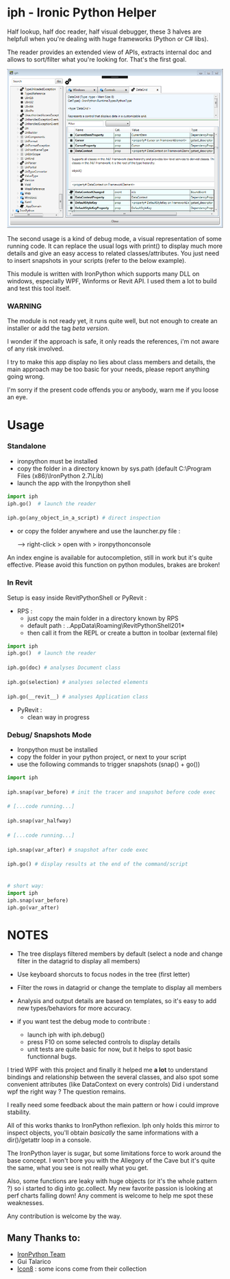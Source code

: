 # iph - Ironic Python Helper

Half lookup, half doc reader, half visual debugger, these 3 halves are helpfull 
when you're dealing with huge frameworks (Python or C# libs).

The reader provides an extended view of APIs, extracts internal doc 
and allows to sort/filter what you're looking for.
That's the first goal.

![](iph\doc\capture.png)

The second usage is a kind of debug mode, a visual representation of some running code. 
It can replace the usual logs with print() to display much more details 
and give an easy access to related classes/attributes.
You just need to insert snapshots in your scripts (refer to the below example).

This module is written with IronPython which supports many DLL on windows, especially WPF, Winforms or Revit API.
I used them a lot to build and test this tool itself.



### WARNING 

The module is not ready yet, it runs quite well, 
but not enough to create an installer or add the tag _beta version_.

I wonder if the approach is safe, it only reads the references, i'm not aware of any risk involved.

I try to make this app display no lies about class members and details, the main approach may be too basic for your needs,
please report anything going wrong. 

I'm sorry if the present code offends you or anybody, warn me if you loose an eye.

# Usage


### Standalone 

  - ironpython must be installed
  - copy the folder in a directory known by sys.path (default C:\Program Files (x86)\IronPython 2.7\Lib)
  - launch the app with the Ironpython shell 

```python
import iph
iph.go()  # launch the reader

iph.go(any_object_in_a_script) # direct inspection 

```
  - or copy the folder anywhere and use the launcher.py file :
  
    --> right-click  > open with > ironpythonconsole


An index engine is available for autocompletion, still in work but it's quite effective.
Please avoid this function on python modules, brakes are broken!



### In Revit
Setup is easy inside RevitPythonShell or PyRevit :
  - RPS :
    - just copy the main folder in a directory known by RPS
    - default path : ..AppData\Roaming\RevitPythonShell201*
    - then call it from the REPL or create a button in toolbar (external file)
    
  ```python
import iph
iph.go()  # launch the reader

iph.go(doc) # analyses Document class

iph.go(selection) # analyses selected elements

iph.go(__revit__) # analyses Application class
``` 
  - PyRevit : 
    - clean way in progress
    



### Debug/ Snapshots Mode

  - Ironpython must be installed
  - copy the folder in your python project, or next to your script
  - use the following commands to trigger snapshots (snap() + go())
    
```python
import iph

iph.snap(var_before) # init the tracer and snapshot before code exec

# [...code running...]

iph.snap(var_halfway)

# [...code running...]

iph.snap(var_after) # snapshot after code exec

iph.go() # display results at the end of the command/script


# short way:
import iph
iph.snap(var_before)
iph.go(var_after)
```

# NOTES

- The tree displays filtered members by default (select a node and change filter in the datagrid to display all members)

- Use keyboard shorcuts to focus nodes in the tree (first letter)

- Filter the rows in datagrid or change the template to display all members

- Analysis and output details are based on templates, so it's easy to add new types/behaviors for more accuracy.

- if you want test the debug mode to contribute :
  - launch iph with iph.debug() 
  - press F10 on some selected controls to display details
  - unit tests are quite basic for now, but it helps to spot basic functionnal bugs.
  
I tried WPF with this project and finally it helped me __a lot__ to 
understand bindings and relationship between the several classes, and also spot some convenient attributes (like DataContext on every controls)
Did i understand wpf the right way ? The question remains. 

I really need some feedback about the main pattern or how i could improve stability.

All of this works thanks to IronPython reflexion.
Iph only holds this mirror to inspect objects, 
you'll obtain _basically_ the same informations with a dir()/getattr loop in a console.

The IronPython layer is sugar, 
but some limitations force to work around the base concept. 
I won't bore you with the Allegory of the Cave but it's quite the same, what you see is not really what you get.

Also, some functions are leaky with huge objects (or it's the whole pattern ?) so i started to dig into gc.collect.
My new favorite passion is looking at perf charts falling down!
Any comment is welcome to help me spot these weaknesses.

Any contribution is welcome by the way.

## Many Thanks to:
- [IronPython Team](https://github.com/IronLanguages)
- Gui Talarico 
- [Icon8](https://icons8.com/) : some icons come from their collection
